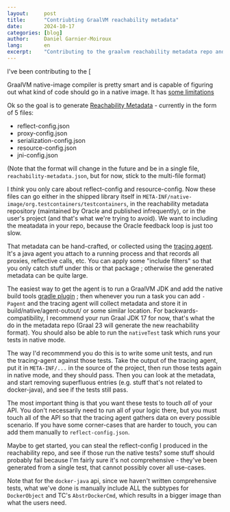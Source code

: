 ```yaml
---
layout:     post
title:      "Contriubting GraalVM reachability metadata"
date:       2024-10-17
categories: [blog]
author:     Daniel Garnier-Moiroux
lang:       en
excerpt:    "Contributing to the graalvm reachability metadata repo and other adventures"
---
```


I've been contributing to the [


GraalVM native-image compiler is pretty smart and is capable of figuring out what kind of code
should go in a native image. It has [some limitations]()


Ok so the goal is to generate [Reachability
Metadata](https://www.graalvm.org/latest/reference-manual/native-image/metadata) - currently in the
form of 5 files:
- reflect-config.json
- proxy-config.json
- serialization-config.json
- resource-config.json
- jni-config.json

(Note that the format will change in the future and be in a single file,
`reachability-metadata.json`, but for now, stick to the multi-file format)

I _think_ you only care about reflect-config and resource-config. Now these files can go either in
the shipped library itself in `META-INF/native-image/org.testcontainers/testcontainers`, in the
reachability metadata repository (maintained by Oracle and published infrequently), or in the
user's project (and that's what we're trying to avoid). We want to including the meatadata in your
repo, because the Oracle feedback loop is just too slow.

That metadata can be hand-crafted, or collected using the [tracing
agent](https://www.graalvm.org/latest/reference-manual/native-image/metadata/AutomaticMetadataCollection/).
It's a java agent you attach to a running process and that records all proxies, reflective calls,
etc. You can apply some "include filters" so that you only catch stuff under this or that package ;
otherwise the generated metadata can be quite large.

The easiest way to get the agent is to run a GraalVM JDK and add the native build tools [gradle
plugin](https://graalvm.github.io/native-build-tools/latest/gradle-plugin.html) ; then whenever you
run a task you can add `-Pagent` and the tracing agent will collect metadata and store it in
build/native/agent-outout/ or some similar location. For backwards-compatibility, I recommend your
run Graal JDK 17 for now, that's what the do in the metadata repo (Graal 23 will generate the new
reachability format). You should also be able to run the `nativeTest` task which runs your tests in
native mode.

The way I'd recommmend you do this is to write some unit tests, and run the tracing-agent against
those tests. Take the output of the tracing agent, put it in `META-INF/...` in the source
of the project, then run those tests again in native mode, and they should pass. Then you can look
at the metadata, and start removing superfluous entries (e.g. stuff that's not related to
docker-java), and see if the tests still pass.

The most important thing is that you want these tests to touch _all_ of your API. You don't
necessarily need to run all of your logic there, but you must touch all of the API so that the
tracing agent gathers data on every possible scenario. If you have some corner-cases that are harder
to touch, you can add them manually to `reflect-config.json`.

Maybe to get started, you can steal the reflect-config I produced in the reachability repo, and see
if those run the native tests? some stuff should probably fail because I'm fairly sure it's not
comprehensive - they've been generated from a single test, that cannot possibly cover all use-cases.

Note that for the `docker-java` api, since we haven't written comprehensive tests, what we've done
is manually include ALL the subtypes for `DockerObject` and TC's `AbstrDockerCmd`, which results in
a bigger image than what the users need.
